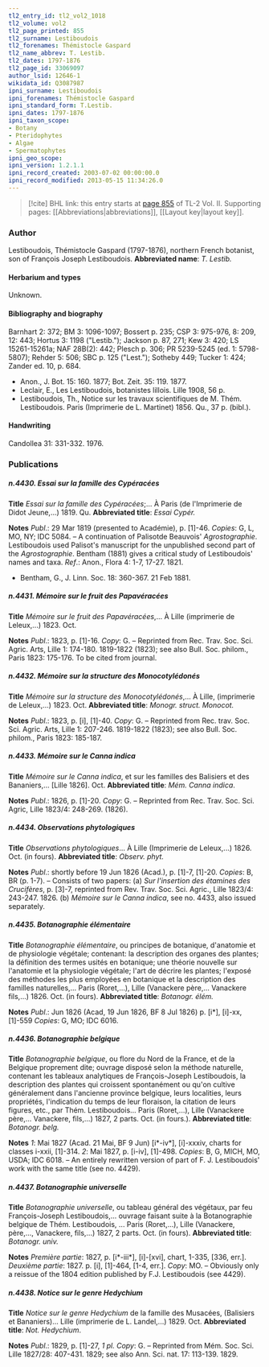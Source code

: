 ```yaml
---
tl2_entry_id: tl2_vol2_1018
tl2_volume: vol2
tl2_page_printed: 855
tl2_surname: Lestiboudois
tl2_forenames: Thémistocle Gaspard
tl2_name_abbrev: T. Lestib.
tl2_dates: 1797-1876
tl2_page_id: 33069097
author_lsid: 12646-1
wikidata_id: Q3087987
ipni_surname: Lestiboudois
ipni_forenames: Thémistocle Gaspard
ipni_standard_form: T.Lestib.
ipni_dates: 1797-1876
ipni_taxon_scope: 
- Botany
- Pteridophytes
- Algae
- Spermatophytes
ipni_geo_scope: 
ipni_version: 1.2.1.1
ipni_record_created: 2003-07-02 00:00:00.0
ipni_record_modified: 2013-05-15 11:34:26.0
---
```



> [!cite] BHL link: this entry starts at [page 855](https://www.biodiversitylibrary.org/page/33069097) of TL-2 Vol. II.
> Supporting pages: [[Abbreviations|abbreviations]], [[Layout key|layout key]].

### Author

Lestiboudois, Thémistocle Gaspard (1797-1876), northern French botanist, son of François Joseph Lestiboudois. 
**Abbreviated name**: *T. Lestib.*

#### Herbarium and types

Unknown.

#### Bibliography and biography

Barnhart 2: 372; BM 3: 1096-1097; Bossert p. 235; CSP 3: 975-976, 8: 209, 12: 443; Hortus 3: 1198 ("Lestib."); Jackson p. 87, 271; Kew 3: 420; LS 15261-15261a; NAF 28B(2): 442; Plesch p. 306; PR 5239-5245 (ed. 1: 5798-5807); Rehder 5: 506; SBC p. 125 ("Lest."); Sotheby 449; Tucker 1: 424; Zander ed. 10, p. 684.
- Anon., J. Bot. 15: 160. 1877; Bot. Zeit. 35: 119. 1877.
- Leclair, E., Les Lestiboudois, botanistes lillois. Lille 1908, 56 p.
- Lestiboudois, Th., Notice sur les travaux scientifiques de M. Thém. Lestiboudois. Paris (Imprimerie de L. Martinet) 1856. Qu., 37 p. (bibl.).

#### Handwriting

Candollea 31: 331-332. 1976.

### Publications

##### n.4430. Essai sur la famille des Cypéracées

**Title**
*Essai sur la famille des Cypéracées*;... À Paris (de l'Imprimerie de Didot Jeune,...) 1819. Qu.
**Abbreviated title**: *Essai Cypér.*

**Notes**
*Publ*.: 29 Mar 1819 (presented to Académie), p. \[1\]-46. *Copies*: G, L, MO, NY; IDC 5084. – A continuation of Palisotde Beauvois' *Agrostographie*. Lestiboudois used Palisot's manuscript for the unpublished second part of the *Agrostographie*. Bentham (1881) gives a critical study of Lestiboudois' names and taxa.
*Ref*.: Anon., Flora 4: 1-7, 17-27. 1821.
- Bentham, G., J. Linn. Soc. 18: 360-367. 21 Feb 1881.

##### n.4431. Mémoire sur le fruit des Papavéracées

**Title**
*Mémoire sur le fruit des Papavéracées*,... À Lille (imprimerie de Leleux,...) 1823. Oct.

**Notes**
*Publ*.: 1823, p. \[1\]-16. *Copy*: G. – Reprinted from Rec. Trav. Soc. Sci. Agric. Arts, Lille 1: 174-180. 1819-1822 (1823); see also Bull. Soc. philom., Paris 1823: 175-176. To be cited from journal.

##### n.4432. Mémoire sur la structure des Monocotylédonés

**Title**
*Mémoire sur la structure des Monocotylédonés*,... À Lille, (imprimerie de Leleux,...) 1823. Oct.
**Abbreviated title**: *Monogr. struct. Monocot.*

**Notes**
*Publ*.: 1823, p. \[i\], \[1\]-40. *Copy*: G. – Reprinted from Rec. trav. Soc. Sci. Agric. Arts, Lille 1: 207-246. 1819-1822 (1823); see also Bull. Soc. philom., Paris 1823: 185-187.

##### n.4433. Mémoire sur le Canna indica

**Title**
*Mémoire sur le Canna indica*, et sur les familles des Balisiers et des Bananiers,... \[Lille 1826\]. Oct.
**Abbreviated title**: *Mém. Canna indica*.

**Notes**
*Publ*.: 1826, p. \[1\]-20. *Copy*: G. – Reprinted from Rec. Trav. Soc. Sci. Agric, Lille 1823/4: 248-269. (1826).

##### n.4434. Observations phytologiques

**Title**
*Observations phytologiques*... À Lille (Imprimerie de Leleux,...) 1826. Oct. (in fours).
**Abbreviated title**: *Observ. phyt.*

**Notes**
*Publ*.: shortly before 19 Jun 1826 (Acad.), p. \[1\]-7, \[1\]-20. *Copies*: B, BR (p. 1-7). – Consists of two papers:
(a) *Sur l'insertion des étamines des Crucifères*, p. \[3\]-7, reprinted from Rev. Trav. Soc. Sci. Agric., Lille 1823/4: 243-247. 1826.
(b) *Mémoire sur le Canna indica*, see no. 4433, also issued separately.

##### n.4435. Botanographie élémentaire

**Title**
*Botanographie élémentaire*, ou principes de botanique, d'anatomie et de physiologie végétale; contenant: la description des organes des plantes; la définition des termes usités en botanique; une théorie nouvelle sur l'anatomie et la physiologie végétale; l'art de décrire les plantes; l'exposé des méthodes les plus employées en botanique et la description des familles naturelles,... Paris (Roret,...), Lille (Vanackere père,... Vanackere fils,...) 1826. Oct. (in fours).
**Abbreviated title**: *Botanogr. élém.*

**Notes**
*Publ*.: Jun 1826 (Acad, 19 Jun 1826, BF 8 Jul 1826) p. \[i\*\], \[i\]-xx, \[1\]-559 *Copies*: G, MO; IDC 6016.

##### n.4436. Botanographie belgique

**Title**
*Botanographie belgique*, ou flore du Nord de la France, et de la Belgique proprement dite; ouvrage disposé selon la méthode naturelle, contenant les tableaux analytiques de François-Joseph Lestiboudois, la description des plantes qui croissent spontanément ou qu'on cultive généralement dans l'ancienne province belgique, leurs localities, leurs propriétés, l'indication du temps de leur floraison, la citation de leurs figures, etc., par Thém. Lestiboudois... Paris (Roret,...), Lille (Vanackere père,... Vanackere, fils,...) 1827, 2 parts. Oct. (in fours.).
**Abbreviated title**: *Botanogr. belg.*

**Notes**
*1*: Mai 1827 (Acad. 21 Mai, BF 9 Jun) \[i\*-iv\*\], \[i\]-xxxiv, charts for classes i-xxii, \[1\]-314.
*2*: Mai 1827, p. \[i-iv\], \[1\]-498.
*Copies*: B, G, MICH, MO, USDA; IDC 6018. – An entirely rewritten version of part of F. J. Lestiboudois' work with the same title (see no. 4429).

##### n.4437. Botanographie universelle

**Title**
*Botanographie universelle*, ou tableau général des végétaux, par feu François-Joseph Lestiboudois,... ouvrage faisant suite à la Botanographie belgique de Thém. Lestiboudois, ... Paris (Roret,...), Lille (Vanackere, père,..., Vanackere, fils,...) 1827, 2 parts. Oct. (in fours).
**Abbreviated title**: *Botanogr. univ.*

**Notes**
*Première partie*: 1827, p. \[i\*-iii\*\], \[i\]-\[xvi\], chart, 1-335, \[336, err.\].
*Deuxième partie*: 1827. p. \[i\], \[1\]-464, \[1-4, err.\].
*Copy*: MO. – Obviously only a reissue of the 1804 edition published by F.J. Lestiboudois (see 4429).

##### n.4438. Notice sur le genre Hedychium

**Title**
*Notice sur le genre Hedychium* de la famille des Musacées, (Balisiers et Bananiers)... Lille (imprimerie de L. Landel,...) 1829. Oct.
**Abbreviated title**: *Not. Hedychium*.

**Notes**
*Publ*.: 1829, p. \[1\]-27, *1 pl. Copy*: G. – Reprinted from Mém. Soc. Sci. Lille 1827/28: 407-431. 1829; see also Ann. Sci. nat. 17: 113-139. 1829.


